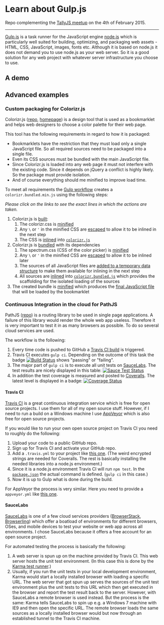 # Learn about Gulp.js

Repo complementing the [TallyJS meetup](http://www.meetup.com/TallyJS/events/219721266/) on the 4th of February 2015.

---

[Gulp.js](http://gulpjs.com) is a task runner for the JavaScript engine [node.js](http://nodejs.org) which is particularly well suited for building, optimizing, and packaging web assets - HTML, CSS, JavaScript, images, fonts etc. Although it is based on node.js it does not demand you to use node.js as your web server. So it is a good solution for any web project with whatever server infrastructure you choose to use.

## A demo

## Advanced examples

### Custom packaging for Colorizr.js

Colorizr.js ([repo](https://github.com/analog-nico/colorizr), [homepage](http://analog-nico.github.io/colorizr/)) is a design tool that is used as a bookmarklet and helps web designers to choose a color palette for their web page.

This tool has the following requirements in regard to how it is packaged:

- Bookmarklets have the restriction that they must load only a single JavaScript file. So all required sources need to be packaged into a single file.
- Even its CSS sources must be bundled with the main JavaScript file.
- Since Colorizr.js is loaded into any web page it must not interfere with the existing code. Since it depends on jQuery a conflict is highly likely. So the package must provide isolation.
- And of course everything should me minified to improve load time.

To meet all requirements the [Gulp workflow](https://github.com/analog-nico/colorizr/blob/master/gulpfile.js) creates a `colorizr.bundled.min.js` using the following steps:

*Please click on the links to see the exact lines in which the actions are taken.*

1. Colorizr.js is [built](https://github.com/analog-nico/colorizr/blob/master/gulpfile.js#L51):
    1. The colorizr.css is [minified](https://github.com/analog-nico/colorizr/blob/master/gulpfile.js#L56)
    2. Any `\` or `'` in the minified CSS are [escaped](https://github.com/analog-nico/colorizr/blob/master/gulpfile.js#L63) to allow it to be inlined in the next step
    3. The CSS is [inlined](https://github.com/analog-nico/colorizr/blob/master/gulpfile.js#L63) into [`colorizr.js`](https://github.com/analog-nico/colorizr/blob/master/src/colorizr.js#L203)
2. Colorizr.js is [bundled](https://github.com/analog-nico/colorizr/blob/master/gulpfile.js#L76) with its dependencies
    1. The spectrum.css (CSS of the color picker) is [minified](https://github.com/analog-nico/colorizr/blob/master/gulpfile.js#L83)
    2. Any `\` or `'` in the minified CSS are [escaped](https://github.com/analog-nico/colorizr/blob/master/gulpfile.js#L90) to allow it to be inlined later
    3. The sources of all JavaScript files are [added to a temporary data structure](https://github.com/analog-nico/colorizr/blob/master/gulpfile.js#L99) to make them available for inlining in the next step
    4. All sources are [inlined](https://github.com/analog-nico/colorizr/blob/master/gulpfile.js#L111) into [`colorizr.bundled.js`](https://github.com/analog-nico/colorizr/blob/master/src/colorizr.bundled.js) which provides the scaffolding for the isolated loading of the sources
3. The created bundle is [minified](https://github.com/analog-nico/colorizr/blob/master/gulpfile.js#L124) which produces the [final JavaScript file](https://github.com/analog-nico/colorizr/blob/master/dist/colorizr.bundled.min.js) that will be loaded by the bookmarklet

### Continuous Integration in the cloud for PathJS

PathJS ([repo](https://github.com/analog-nico/pathjs-amd)) is a routing library to be used in single page applications. A failure of this library would render the whole web app useless. Therefore it is very important to test it in as many browsers as possible. To do so several cloud services are used.

The workflow is the following:

1. Every time code is pushed to GitHub a [Travis CI build](https://travis-ci.org/analog-nico/pathjs-amd/builds) is triggered.
2. Travis CI executes `gulp ci`. Depending on the outcome of this task the badge [![Build Status](https://travis-ci.org/analog-nico/pathjs-amd.svg?branch=master)](https://travis-ci.org/analog-nico/pathjs-amd) shows "passing" or "failing".
3. The major part of `gulp ci` is to execute all unit tests on [SauceLabs](https://saucelabs.com/u/analog-nico). The test results are nicely displayed in this table: [![Sauce Test Status](https://saucelabs.com/browser-matrix/analog-nico.svg)](https://saucelabs.com/u/analog-nico)
4. In addition the test coverage is measured and posted to [Coveralls](https://coveralls.io/r/analog-nico/pathjs-amd?branch=master). The latest level is displayed in a badge: [![Coverage Status](https://img.shields.io/coveralls/analog-nico/pathjs-amd.svg?branch=master)](https://coveralls.io/r/analog-nico/pathjs-amd?branch=master)

#### Travis CI

[Travis CI](https://travis-ci.org) is a great continuous integration service which is free for open source projects. I use them for all of my open source stuff. However, if I need to run a build on a Windows machine I use [AppVeyor](http://www.appveyor.com) which is also free for open source projects.

If you would like to run your own open source project on Travis CI you need to roughly do the following:

1. Upload your code to a public GitHub repo.
2. Sign up for Travis CI and activate your GitHub repo.
3. Add a `.travis.yml` to your project like [this one](https://github.com/analog-nico/pathjs-amd/blob/master/.travis.yml). (The weird encrypted strings are needed for Coveralls. The rest is basically installing the needed libraries into a node.js environment.)
4. Since it is a node.js environment Travis CI will run `npm test`. In the [`package.json`](https://github.com/analog-nico/pathjs-amd/blob/master/package.json#L28) the actual command is defined. (`gulp ci` in this case.)
5. Now it is up to Gulp what is done during the build.

For AppVeyor the process is very similar. Here you need to provide a `appveyor.yml` like [this one](https://github.com/analog-nico/serve-spa/blob/master/appveyor.yml).

#### SauceLabs

[SauceLabs](https://saucelabs.com) is one of a few cloud services providers ([BrowserStack](http://www.browserstack.com), [Browserling](https://browserling.com)) which offer a boatload of environments for different browsers, OSes, and mobile devices to test your website or web app across all environments. I chose SauceLabs because it offers a free account for an open source project.

For automated testing the process is basically the following:

1. A web server is spun up on the machine provided by Travis CI. This web server hosts the unit test environment. (In this case this is done by the [Karma test runner](http://karma-runner.github.io/0.12/index.html).)
2. Usually, if you run the unit tests in your local development environment, Karma would start a locally installed browser with loading a specific URL. The web server that got spun up serves the sources of the unit test environment plus the unit tests to this URL which then get executed in the browser and report the test result back to the server. However, with SauceLabs a remote browser is used instead. But the process is the same: Karma tells SauceLabs to spin up e.g. a Windows 7 machine with IE9 and then open the specific URL. The remote browser loads the same sources as a locally installed browser would but now through an established tunnel to the Travis CI machine.